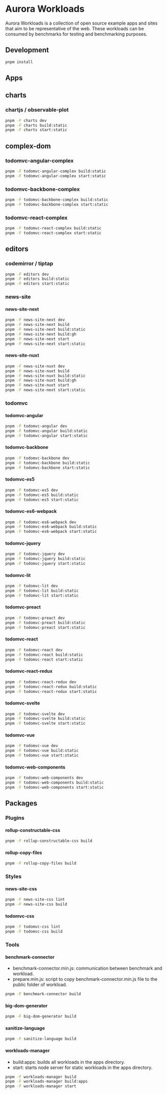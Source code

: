 # Aurora Workloads

Aurora Workloads is a collection of open source example apps and sites that aim to be representative of the web. These workloads can be consumed by benchmarks for testing and benchmarking purposes.

## Development
```bash
pnpm install
```

## Apps

## charts

### chartjs / observable-plot
```bash
pnpm -F charts dev
pnpm -F charts build:static
pnpm -F charts start:static
```

## complex-dom

### todomvc-angular-complex
```bash
pnpm -F todomvc-angular-complex build:static
pnpm -F todomvc-angular-complex start:static
```

### todomvc-backbone-complex
```bash
pnpm -F todomvc-backbone-complex build:static
pnpm -F todomvc-backbone-complex start:static
```

### todomvc-react-complex
```bash
pnpm -F todomvc-react-complex build:static
pnpm -F todomvc-react-complex start:static
```

## editors

### codemirror / tiptap
```bash
pnpm -F editors dev
pnpm -F editors build:static
pnpm -F editors start:static
```

### news-site

#### news-site-next

```bash
pnpm -F news-site-next dev
pnpm -F news-site-next build
pnpm -F news-site-next build:static
pnpm -F news-site-next build:gh
pnpm -F news-site-next start
pnpm -F news-site-next start:static
```

#### news-site-nuxt

```bash
pnpm -F news-site-nuxt dev
pnpm -F news-site-nuxt build
pnpm -F news-site-nuxt build:static
pnpm -F news-site-nuxt build:gh
pnpm -F news-site-nuxt start
pnpm -F news-site-next start:static
```

### todomvc

#### todomvc-angular

```bash
pnpm -F todomvc-angular dev
pnpm -F todomvc-angular build:static
pnpm -F todomvc-angular start:static
```

#### todomvc-backbone

```bash
pnpm -F todomvc-backbone dev
pnpm -F todomvc-backbone build:static
pnpm -F todomvc-backbone start:static
```

#### todomvc-es5

```bash
pnpm -F todomvc-es5 dev
pnpm -F todomvc-es5 build:static
pnpm -F todomvc-es5 start:static
```

#### todomvc-es6-webpack

```bash
pnpm -F todomvc-es6-webpack dev
pnpm -F todomvc-es6-webpack build:static
pnpm -F todomvc-es6-webpack start:static
```

#### todomvc-jquery

```bash
pnpm -F todomvc-jquery dev
pnpm -F todomvc-jquery build:static
pnpm -F todomvc-jquery start:static
```

#### todomvc-lit

```bash
pnpm -F todomvc-lit dev
pnpm -F todomvc-lit build:static
pnpm -F todomvc-lit start:static
```

#### todomvc-preact

```bash
pnpm -F todomvc-preact dev
pnpm -F todomvc-preact build:static
pnpm -F todomvc-preact start:static
```

#### todomvc-react

```bash
pnpm -F todomvc-react dev
pnpm -F todomvc-react build:static
pnpm -F todomvc-react start:static
```

#### todomvc-react-redux

```bash
pnpm -F todomvc-react-redux dev
pnpm -F todomvc-react-redux build:static
pnpm -F todomvc-react-redux start:static
```

#### todomvc-svelte

```bash
pnpm -F todomvc-svelte dev
pnpm -F todomvc-svelte build:static
pnpm -F todomvc-svelte start:static
```

#### todomvc-vue

```bash
pnpm -F todomvc-vue dev
pnpm -F todomvc-vue build:static
pnpm -F todomvc-vue start:static
```

#### todomvc-web-components

```bash
pnpm -F todomvc-web-components dev
pnpm -F todomvc-web-components build:static
pnpm -F todomvc-web-components start:static
```

## Packages

### Plugins

#### rollup-constructable-css
```bash
pnpm -F rollup-constructable-css build
```

#### rollup-copy-files
```bash
pnpm -F rollup-copy-files build
```

### Styles

#### news-site-css

```bash
pnpm -F news-site-css lint
pnpm -F news-site-css build
```

#### todomvc-css

```bash
pnpm -F todomvc-css lint
pnpm -F todomvc-css build
```

### Tools

#### benchmark-connector

- benchmark-connector.min.js: communication between benchmark and workload.
- prepare.min.js: script to copy benchmark-connector.min.js file to the public folder of workload.

```bash
pnpm -F benchmark-connector build
```

#### big-dom-generator

```bash
pnpm -F big-dom-generator build
```

#### sanitize-language

```bash
pnpm -F sanitize-language build
```

#### workloads-manager
- build:apps: builds all workloads in the apps directory.
- start: starts node server for static workloads in the apps directory.

```bash
pnpm -F workloads-manager build
pnpm -F workloads-manager build:apps
pnpm -F workloads-manager start
```
